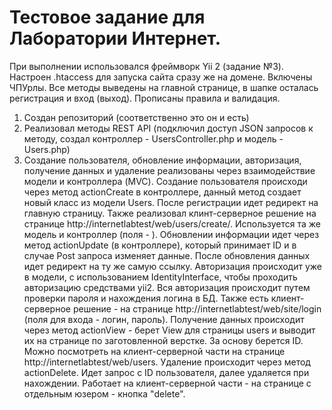 # Тестовое задание для Лаборатории Интернет.

При выполнении использовался фреймворк Yii 2 (задание №3). Настроен .htaccess для запуска сайта сразу же на домене. Включены ЧПУрлы. Все методы выведены на главной странице, в шапке осталась регистрация и вход (выход). Прописаны правила и валидация.

1. Создан репозиторий (соответственно это он и есть)
2. Реализовал методы REST API (подключил доступ JSON запросов к методу, создал контроллер - UsersController.php и модель - Users.php)
3. Создание пользователя, обновление информации, авторизация, получение данных и удаление реализованы через взаимодействие модели и контроллера (MVC).
Создание пользователя происходи через метод actionCreate в контроллере, данный метод создает новый класс из модели Users. После регистрации идет редирект на главную страницу. Также реализовал клинт-серверное решение на странице http://internetlabtest/web/users/create/. Используется та же модель и контроллер (поля - ).
Обновлении информации идет через метод actionUpdate (в контроллере), который принимает ID и в случае Post запроса изменяет данные. После обновления данных идет редирект на ту же самую ссылку.
Авторизация происходит уже в модели, с использованием IdentityInterface, чтобы проходить авторизацию средствами yii2. Вся авторизация происходит путем проверки пароля и нахождения логина в БД. Также есть клиент-серверное решение - на странице http://internetlabtest/web/site/login (поля для входа - логин, пароль).
Получение данных происходит через метод actionView - берет View для страницы users и выводит их на странице по заготовленной верстке. За основу берется ID. Можно посмотреть на клиент-серверной части на странице http://internetlabtest/web/users.
Удаление происходит через метод actionDelete. Идет запрос с ID пользователя, далее удаляется при нахождении. Работает на клиент-серверной части - на странице с отдельным юзером - кнопка "delete".